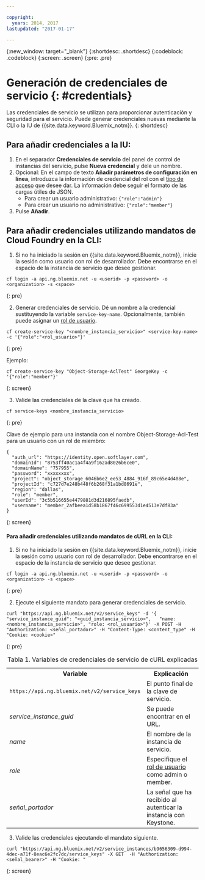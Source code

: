 ```yaml
---

copyright:
  years: 2014, 2017
lastupdated: "2017-01-17"

---
```

{:new_window: target="_blank"}
{:shortdesc: .shortdesc}
{:codeblock: .codeblock}
{:screen: .screen}
{:pre: .pre}


# Generación de credenciales de servicio {: #credentials}

Las credenciales de servicio se utilizan para proporcionar autenticación y seguridad para el servicio. Puede generar credenciales nuevas mediante la CLI o la IU de {{site.data.keyword.Bluemix_notm}}.
{: shortdesc}


## Para añadir credenciales a la IU:

1. En el separador **Credenciales de servicio** del panel de control de instancias del servicio, pulse **Nueva credencial** y dele un nombre.
2. Opcional: En el campo de texto **Añadir parámetros de configuración en línea**, introduzca la información de credencial del rol con el [tipo de acceso](/docs/services/ObjectStorage/os_access_types.html) que desee dar. La información debe seguir el formato de las cargas útiles de JSON.
    - Para crear un usuario administrativo: `{"role":"admin"}`
    - Para crear un usuario no administrativo: `{"role":"member"}`
3. Pulse **Añadir**.


## Para añadir credenciales utilizando mandatos de Cloud Foundry en la CLI:

1. Si no ha iniciado la sesión en {{site.data.keyword.Bluemix_notm}}, inicie la sesión como usuario con rol de desarrollador. Debe encontrarse en el espacio de la instancia de servicio que desee gestionar.
  ```
  cf login -a api.ng.bluemix.net -u <userid> -p <password> -o <organization> -s <space>
  ```
  {: pre}

2. Generar credenciales de servicio. Dé un nombre a la credencial sustituyendo la variable
`service-key-name`. Opcionalmente, también puede asignar un [rol de usuario](/docs/services/ObjectStorage/os_access_types.html).

  ```
  cf create-service-key "<nombre_instancia_servicio>" <service-key-name> -c '{"role":"<rol_usuario>"}'
  ```
  {: pre}

  Ejemplo:
  ```
  cf create-service-key "Object-Storage-AclTest" GeorgeKey -c '{"role":"member"}'
  ```
  {: screen}

3. Valide las credenciales de la clave que ha creado.

  ```
  cf service-keys <nombre_instancia_servicio>
  ```
  {: pre}

  Clave de ejemplo para una instancia con el nombre Object-Storage-Acl-Test para un usuario con un rol de miembro:

  ```
  {
    "auth_url": "https://identity.open.softlayer.com",
    "domainId": "8753ff40ac1a4f4a9f162ad8026b6ce0",
    "domainName": "757955",
    "password": "xxxxxxxx",
    "project": "object_storage_6046b6e2_ee53_4884_916f_89c65e4d408e",
    "projectId": "c727d7e248b448f6b268f31a1bd8691e",
    "region": "dallas",
    "role": "member",
    "userId": "3c5b516655e4479881d3d216895faedb",
    "username": "member_2afbeea1d58b1867f46c699553d1e4513e7df83a"
  }
  ```
  {: screen}



#### Para añadir credenciales utilizando mandatos de cURL en la CLI:

1. Si no ha iniciado la sesión en {{site.data.keyword.Bluemix_notm}}, inicie la sesión como usuario con rol de desarrollador. Debe encontrarse en el espacio de la instancia de servicio que desee gestionar.

  ```
  cf login -a api.ng.bluemix.net -u <userid> -p <password> -o <organization> -s <space>
  ```
  {: pre}

2. Ejecute el siguiente mandato para generar credenciales de servicio. 

  ```
  curl "https://api.ng.bluemix.net/v2/service_keys" -d '{   "service_instance_guid": "<guid_instancia_servicio>",   "name: <nombre_instancia_servicio>", "role: <rol_usuario>"}' -X POST -H "Authorization: <señal_portador>" -H "Content-Type: <content_type" -H "Cookie: <cookie>"
  ```
  {: pre}

  <table>
  <caption> Tabla 1. Variables de credenciales de servicio de cURL explicadas</caption>
    <tr>
      <th> Variable  </th>
      <th> Explicación</th>
    </tr>
    <tr>
      <td> <code>https://api.ng.bluemix.net/v2/service_keys</code> </td>
      <td> El punto final de la clave de servicio. </td>
    </tr>
    <tr>
      <td><i> service_instance_guid </i></td>
      <td> Se puede encontrar en el URL.  </td>
    </tr>
    <tr>
      <td><i> name </i></td>
      <td> El nombre de la instancia de servicio. </td>
    </tr>
    <tr>
      <td><i> role </i></td>
      <td> Especifique el <a href= /docs/services/ObjectStorage/os_constructing.html>rol de usuario</a> como admin o member. </td>
    </tr>
    <tr>
      <td><i> señal_portador </i></td>
      <td> La señal que ha recibido al autenticar la instancia con Keystone. </td>
    </tr>
  </table>



3. Valide las credenciales ejecutando el mandato siguiente.

  ```
  curl "https://api.ng.bluemix.net/v2/service_instances/b9656309-d994-4dec-a71f-8eac6e2fc7dc/service_keys" -X GET  -H "Authorization: <señal_bearer>" -H "Cookie: "
  ```
  {: screen}
